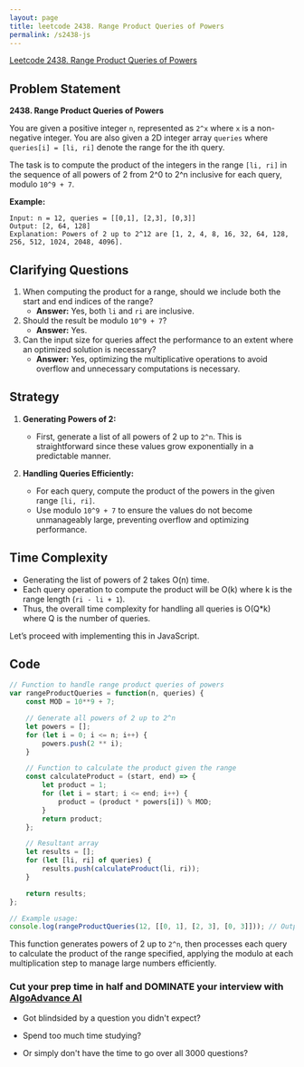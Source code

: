 ```yaml
---
layout: page
title: leetcode 2438. Range Product Queries of Powers
permalink: /s2438-js
---
```

[Leetcode 2438. Range Product Queries of Powers](https://algoadvance.github.io/algoadvance/l2438)
## Problem Statement

**2438. Range Product Queries of Powers**

You are given a positive integer `n`, represented as `2^x` where `x` is a non-negative integer. You are also given a 2D integer array `queries` where `queries[i] = [li, ri]` denote the range for the ith query.

The task is to compute the product of the integers in the range `[li, ri]` in the sequence of all powers of 2 from 2^0 to 2^n inclusive for each query, modulo `10^9 + 7`.

**Example:**
```
Input: n = 12, queries = [[0,1], [2,3], [0,3]]
Output: [2, 64, 128]
Explanation: Powers of 2 up to 2^12 are [1, 2, 4, 8, 16, 32, 64, 128, 256, 512, 1024, 2048, 4096].
```

## Clarifying Questions
1. When computing the product for a range, should we include both the start and end indices of the range?
   - **Answer:** Yes, both `li` and `ri` are inclusive.
2. Should the result be modulo `10^9 + 7`?
   - **Answer:** Yes.
3. Can the input size for queries affect the performance to an extent where an optimized solution is necessary?
   - **Answer:** Yes, optimizing the multiplicative operations to avoid overflow and unnecessary computations is necessary.

## Strategy

1. **Generating Powers of 2:** 
   - First, generate a list of all powers of 2 up to `2^n`. This is straightforward since these values grow exponentially in a predictable manner.
   
2. **Handling Queries Efficiently:**
   - For each query, compute the product of the powers in the given range `[li, ri]`.
   - Use modulo `10^9 + 7` to ensure the values do not become unmanageably large, preventing overflow and optimizing performance.

## Time Complexity

- Generating the list of powers of 2 takes O(n) time.
- Each query operation to compute the product will be O(k) where k is the range length (`ri - li + 1`).
- Thus, the overall time complexity for handling all queries is O(Q*k) where Q is the number of queries.

Let’s proceed with implementing this in JavaScript.

## Code

```javascript
// Function to handle range product queries of powers
var rangeProductQueries = function(n, queries) {
    const MOD = 10**9 + 7;

    // Generate all powers of 2 up to 2^n
    let powers = [];
    for (let i = 0; i <= n; i++) {
        powers.push(2 ** i);
    }

    // Function to calculate the product given the range
    const calculateProduct = (start, end) => {
        let product = 1;
        for (let i = start; i <= end; i++) {
            product = (product * powers[i]) % MOD;
        }
        return product;
    };

    // Resultant array
    let results = [];
    for (let [li, ri] of queries) {
        results.push(calculateProduct(li, ri));
    }

    return results;
};

// Example usage:
console.log(rangeProductQueries(12, [[0, 1], [2, 3], [0, 3]])); // Output: [2, 64, 128]
```

This function generates powers of 2 up to `2^n`, then processes each query to calculate the product of the range specified, applying the modulo at each multiplication step to manage large numbers efficiently.



### Cut your prep time in half and DOMINATE your interview with [AlgoAdvance AI](https://algoAdvance.com)

- Got blindsided by a question you didn't expect?

- Spend too much time studying?

- Or simply don't have the time to go over all 3000 questions?

